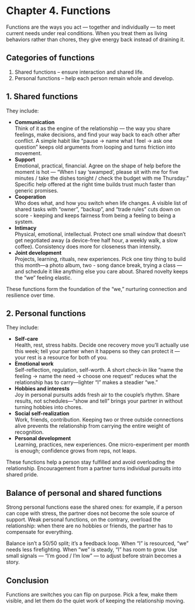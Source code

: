 # Chapter 4. Functions

Functions are the ways you act — together and individually — to meet current needs under real conditions. When you treat them as living behaviors rather than chores, they give energy back instead of draining it.

## Categories of functions

1. Shared functions – ensure interaction and shared life.
2. Personal functions – help each person remain whole and develop.

## 1. Shared functions

They include:

- **Communication**<br/>
  Think of it as the engine of the relationship — the way you share feelings, make decisions, and find your way back to each other after conflict. A simple habit like “pause → name what I feel → ask one question” keeps old arguments from looping and turns friction into movement.
- **Support**<br/>
  Emotional, practical, financial. Agree on the shape of help before the moment is hot — “When I say ‘swamped’, please sit with me for five minutes / take the dishes tonight / check the budget with me Thursday.” Specific help offered at the right time builds trust much faster than generic promises.
- **Cooperation**<br/>
  Who does what, and how you switch when life changes. A visible list of shared tasks with “owner”, “backup”, and “trade rules” cuts down on score - keeping and keeps fairness from being a feeling to being a system.
- **Intimacy**<br/>
  Physical, emotional, intellectual. Protect one small window that doesn’t get negotiated away (a device-free half hour, a weekly walk, a slow coffee). Consistency does more for closeness than intensity.
- **Joint development**<br/>
  Projects, learning, rituals, new experiences. Pick one tiny thing to build this month—a photo album, two - song dance break, trying a class — and schedule it like anything else you care about. Shared novelty keeps the “we” feeling elastic.

These functions form the foundation of the “we,” nurturing connection and resilience over time.

## 2. Personal functions

They include:

- **Self-care**<br/>
  Health, rest, stress habits. Decide one recovery move you’ll actually use this week; tell your partner when it happens so they can protect it — your rest is a resource for both of you.
- **Emotional work**<br/>
  Self-reflection, regulation, self-worth. A short check-in like “name the feeling → name the need → choose one request” reduces what the relationship has to carry—lighter “I” makes a steadier “we.”
- **Hobbies and interests**<br/>
  Joy in personal pursuits adds fresh air to the couple’s rhythm. Share results, not schedules—“show and tell” brings your partner in without turning hobbies into chores.
- **Social self-realization**<br/>
  Work, friends, contribution. Keeping two or three outside connections alive prevents the relationship from carrying the entire weight of recognition.
- **Personal development**<br/>
  Learning, practices, new experiences. One micro-experiment per month is enough; confidence grows from reps, not leaps.

These functions help a person stay fulfilled and avoid overloading the relationship. Encouragement from a partner turns individual pursuits into shared pride.

## Balance of personal and shared functions

Strong personal functions ease the shared ones: for example, if a person can cope with stress, the partner does not become the sole source of support. Weak personal functions, on the contrary, overload the relationship: when there are no hobbies or friends, the partner has to compensate for everything.

Balance isn’t a 50/50 split; it’s a feedback loop. When “I” is resourced, “we” needs less firefighting. When “we” is steady, “I” has room to grow. Use small signals — “I’m good / I’m low” — to adjust before strain becomes a story.

## Conclusion

Functions are switches you can flip on purpose. Pick a few, make them visible, and let them do the quiet work of keeping the relationship moving.